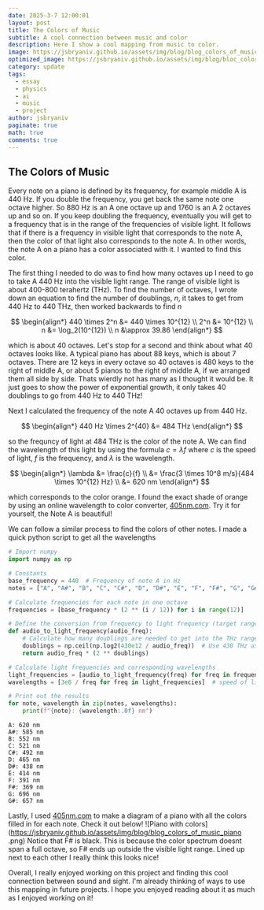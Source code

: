 ```yaml
---
date: 2025-3-7 12:00:01
layout: post
title: The Colors of Music
subtitle: A cool connection between music and color
description: Here I show a cool mapping from music to color.
image: https://jsbryaniv.github.io/assets/img/blog/blog_colors_of_music.png
optimized_image: https://jsbryaniv.github.io/assets/img/blog/bloc_colors_of_music.png
category: update
tags:
  - essay
  - physics
  - ai
  - music
  - project
author: jsbryaniv
paginate: true
math: true
comments: true
---
```


## The Colors of Music

Every note on a piano is defined by its frequency, for example middle A is 440 Hz. If you double the frequency, you get back the same note one octave higher. So 880 Hz is an A one octave up and 1760 is an A 2 octaves up and so on. If you keep doubling the frequency, eventually you will get to a frequency that is in the range of the frequencies of visible light. It follows that if there is a frequency in visible light that corresponds to the note A, then the color of that light also corresponds to the note A. In other words, the note A on a piano has a color associated with it. I wanted to find this color.

The first thing I needed to do was to find how many octaves up I need to go to take A 440 Hz into the visible light range. The range of visible light is about 400-800 terahertz (THz). To find the number of octaves, I wrote down an equation to find the number of doublings, $n$, it takes to get from 440 Hz to 440 THz, then worked backwards to find $n$

$$
\begin{align*}
    440 \times 2^n &= 440 \times 10^{12} \\
    2^n &= 10^{12} \\
    n &= \log_2(10^{12}) \\
    n &\approx 39.86
\end{align*}
$$

which is about 40 octaves. Let's stop for a second and think about what 40 octaves looks like. A typical piano has about 88 keys, which is about 7 octaves. There are 12 keys in every octave so 40 octaves is 480 keys to the right of middle A, or about 5 pianos to the right of middle A, if we arranged them all side by side. Thats wierdly not has many as I thought it would be. It just goes to show the power of exponential growth, it only takes 40 doublings to go from 440 Hz to 440 THz!

Next I calculated the frequency of the note A 40 octaves up from 440 Hz.

$$
\begin{align*}
    440 Hz \times 2^{40} &= 484 THz
\end{align*}
$$

so the frequncy of light at 484 THz is the color of the note A. We can find the wavelength of this light by using the formula $c = \lambda f$ where $c$ is the speed of light, $f$ is the frequency, and $\lambda$ is the wavelength.

$$
\begin{align*}
    \lambda &= \frac{c}{f} \\
    &= \frac{3 \times 10^8 m/s}{484 \times 10^{12} Hz} \\
    &= 620 nm
\end{align*}
$$

which corresponds to the color orange. I found the exact shade of orange by using an online wavelength to color converter, [405nm.com](https://405nm.com/wavelength-to-color/). Try it for yourself, the Note A is beautiful!

We can follow a similar process to find the colors of other notes. I made a quick python script to get all the wavelengths

```python
# Import numpy
import numpy as np

# Constants
base_frequency = 440  # Frequency of note A in Hz
notes = ["A", "A#", "B", "C", "C#", "D", "D#", "E", "F", "F#", "G", "G#"]

# Calculate frequencies for each note in one octave
frequencies = [base_frequency * (2 ** (i / 12)) for i in range(12)]

# Define the conversion from frequency to light frequency (target range in THz)
def audio_to_light_frequency(audio_freq):
    # Calculate how many doublings are needed to get into the THz range
    doublings = np.ceil(np.log2(430e12 / audio_freq))  # Use 430 THz as the lower visible light bound
    return audio_freq * (2 ** doublings)

# Calculate light frequencies and corresponding wavelengths
light_frequencies = [audio_to_light_frequency(freq) for freq in frequencies]
wavelengths = [3e8 / freq for freq in light_frequencies]  # speed of light = 3e8 m/s

# Print out the results
for note, wavelength in zip(notes, wavelengths):
    print(f"{note}: {wavelength:.0f} nm")
```

```terminal
A: 620 nm
A#: 585 nm
B: 552 nm
C: 521 nm
C#: 492 nm
D: 465 nm
D#: 438 nm
E: 414 nm
F: 391 nm
F#: 369 nm
G: 696 nm
G#: 657 nm
```

Lastly, I used [405nm.com](https://405nm.com/wavelength-to-color/) to make a diagram of a piano with all the colors filled in for each note. Check it out below!
![Piano with colors](https://jsbryaniv.github.io/assets/img/blog/blog_colors_of_music_piano
.png)
Notice that F# is black. This is because the color spectrum doesnt span a full octave, so F# ends up outside the visible light range. Lined up next to each other I really think this looks nice!

Overall, I really enjoyed working on this project and finding this cool connection between sound and sight. I'm already thinking of ways to use this mapping in future projects. I hope you enjoyed reading about it as much as I enjoyed working on it!
